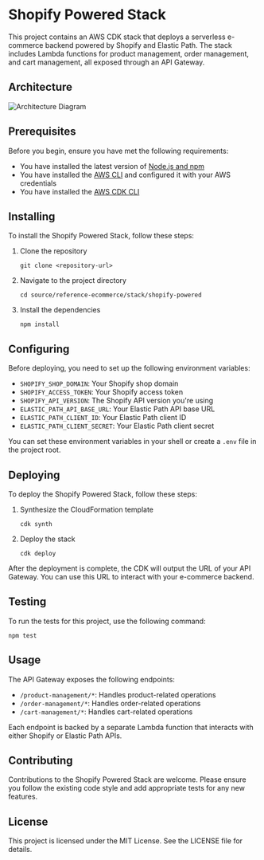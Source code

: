 # Shopify Powered Stack

This project contains an AWS CDK stack that deploys a serverless e-commerce backend powered by Shopify and Elastic Path. The stack includes Lambda functions for product management, order management, and cart management, all exposed through an API Gateway.

## Architecture

![Architecture Diagram](https://mermaid.ink/img/pako:eNqNk01v2zAMhv8K4VMKJEvStE2B3YKhwIAd1mHYZYcFsUzbQmTJkOgkQZH_PtpxnLRNtx18kPj4kqL4kexJrjkhKdmXWBsFlVElaMMLUE4z1Zx789Zog6UyHnO1NeiuQOdOI2sFymGhlOt7_AacUrriRWU0s3gPFdp-0KK9Q1NU3FnUvEADJVhLtgaVQ-lxA1jAj70yzjMJdhAHDEVD0CyTAZyVyqEzLfCCJgPASsAOOmiB5l5oCcxWwIVvlKOhv0aPNppxBysMD0mM7HFPV_TZ4D4jIb7-MRp_CjidZuksoR9Bpo_r0Wg6jeDTeESTLLsImLygk_nqIg4S-ohOV9lqMfoBM8d-Qj_Pp-lvdDL9Np5Nk-SYwXg6W0XwNJ5OsiwdBTAXnmdxvJylp1EAX6eLZRzRJ4vFbLxKQxLf6WU1Hhqvg6CnRCB_HvQQ3YSJOASpcA_O1BV_BuVABUNjcQ-yBInS8OqZGNX8vKn63eT8qXgBpapgmRxseBqNntOuUJj9Q61VKErvZdsdknIEw5ydDYbMNjH3uDGoR9FeqsatqORUQJLc6HbL1XMzq6seLGVJNMwFN6iJZc3p_lOr4qs3_z-X3a-r7RZKEpXOcI1NV5B1b8k21mCVCOmSYaNYQVItvavBXttDmTLaGppRxUVl0R4qp9rkVGmDcsuZcDTtFkH8E5UJcpXs1QH0V3hVGnZK8lI59IqUdE8kKFO_GqnBwO5rEZ7QzZIkSpJk3_YuNNbwSjihKm30oesH7Uu2IbdGN_V5vkPp84N_ZhzevwBkjh2T)

## Prerequisites

Before you begin, ensure you have met the following requirements:

* You have installed the latest version of [Node.js and npm](https://nodejs.org/en/download/)
* You have installed the [AWS CLI](https://aws.amazon.com/cli/) and configured it with your AWS credentials
* You have installed the [AWS CDK CLI](https://docs.aws.amazon.com/cdk/latest/guide/cli.html)

## Installing

To install the Shopify Powered Stack, follow these steps:

1. Clone the repository
   ```
   git clone <repository-url>
   ```

2. Navigate to the project directory
   ```
   cd source/reference-ecommerce/stack/shopify-powered
   ```

3. Install the dependencies
   ```
   npm install
   ```

## Configuring

Before deploying, you need to set up the following environment variables:

* `SHOPIFY_SHOP_DOMAIN`: Your Shopify shop domain
* `SHOPIFY_ACCESS_TOKEN`: Your Shopify access token
* `SHOPIFY_API_VERSION`: The Shopify API version you're using
* `ELASTIC_PATH_API_BASE_URL`: Your Elastic Path API base URL
* `ELASTIC_PATH_CLIENT_ID`: Your Elastic Path client ID
* `ELASTIC_PATH_CLIENT_SECRET`: Your Elastic Path client secret

You can set these environment variables in your shell or create a `.env` file in the project root.

## Deploying

To deploy the Shopify Powered Stack, follow these steps:

1. Synthesize the CloudFormation template
   ```
   cdk synth
   ```

2. Deploy the stack
   ```
   cdk deploy
   ```

After the deployment is complete, the CDK will output the URL of your API Gateway. You can use this URL to interact with your e-commerce backend.

## Testing

To run the tests for this project, use the following command:

```
npm test
```

## Usage

The API Gateway exposes the following endpoints:

* `/product-management/*`: Handles product-related operations
* `/order-management/*`: Handles order-related operations
* `/cart-management/*`: Handles cart-related operations

Each endpoint is backed by a separate Lambda function that interacts with either Shopify or Elastic Path APIs.

## Contributing

Contributions to the Shopify Powered Stack are welcome. Please ensure you follow the existing code style and add appropriate tests for any new features.

## License

This project is licensed under the MIT License. See the LICENSE file for details.